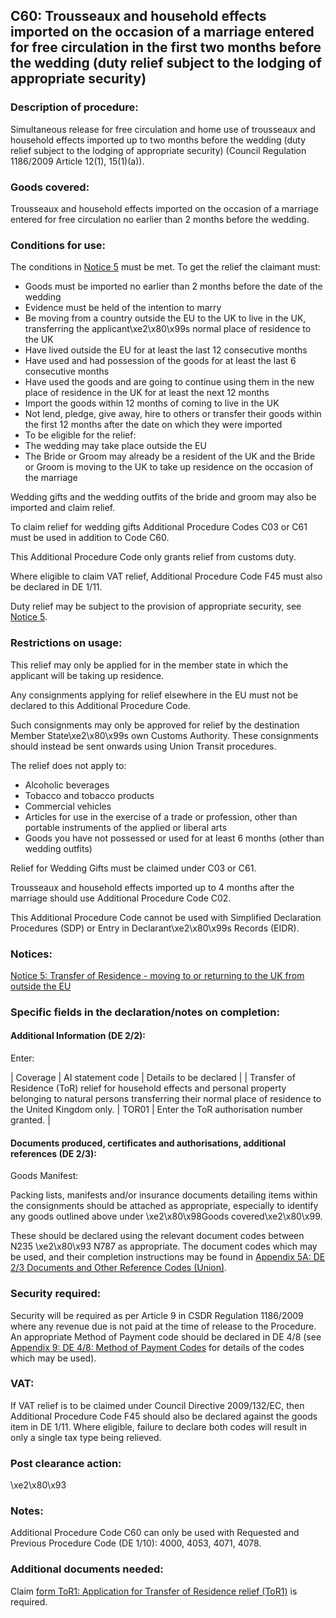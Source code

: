 C60: Trousseaux and household effects imported on the occasion of a marriage entered for free circulation in the first two months before the wedding (duty relief subject to the lodging of appropriate security)
-----------------------------------------------------------------------------------------------------------------------------------------------------------------------------------------------------------------

### Description of procedure:

Simultaneous release for free circulation and home use of trousseaux and household effects imported up to two months before the wedding (duty relief subject to the lodging of appropriate security) (Council Regulation 1186/2009 Article 12(1), 15(1)(a)).

### Goods covered:

Trousseaux and household effects imported on the occasion of a marriage entered for free circulation no earlier than 2 months before the wedding.

### Conditions for use:

The conditions in [Notice 5](https://www.gov.uk/government/publications/notice-5-transfer-of-residence-moving-to-or-returning-to-the-uk-from-outside-the-eu/notice-5-transfer-of-residence-moving-to-or-returning-to-the-uk-from-outside-the-eu) must be met. To get the relief the claimant must:

 * Goods must be imported no earlier than 2 months before the date of the wedding
 * Evidence must be held of the intention to marry
 * Be moving from a country outside the EU to the UK to live in the UK, transferring the applicant\xe2\x80\x99s normal place of residence to the UK
 * Have lived outside the EU for at least the last 12 consecutive months
 * Have used and had possession of the goods for at least the last 6 consecutive months
 * Have used the goods and are going to continue using them in the new place of residence in the UK for at least the next 12 months
 * Import the goods within 12 months of coming to live in the UK
 * Not lend, pledge, give away, hire to others or transfer their goods within the first 12 months after the date on which they were imported
 * To be eligible for the relief:
 * The wedding may take place outside the EU
 * The Bride or Groom may already be a resident of the UK and the Bride or Groom is moving to the UK to take up residence on the occasion of the marriage

Wedding gifts and the wedding outfits of the bride and groom may also be imported and claim relief.

To claim relief for wedding gifts Additional Procedure Codes C03 or C61 must be used in addition to Code C60.

This Additional Procedure Code only grants relief from customs duty.

Where eligible to claim VAT relief, Additional Procedure Code F45 must also be declared in DE 1/11.

Duty relief may be subject to the provision of appropriate security, see [Notice 5](https://www.gov.uk/government/publications/notice-5-transfer-of-residence-moving-to-or-returning-to-the-uk-from-outside-the-eu/notice-5-transfer-of-residence-moving-to-or-returning-to-the-uk-from-outside-the-eu).

### Restrictions on usage:

This relief may only be applied for in the member state in which the applicant will be taking up residence.

Any consignments applying for relief elsewhere in the EU must not be declared to this Additional Procedure Code.

Such consignments may only be approved for relief by the destination Member State\xe2\x80\x99s own Customs Authority. These consignments should instead be sent onwards using Union Transit procedures.

The relief does not apply to:

 * Alcoholic beverages
 * Tobacco and tobacco products
 * Commercial vehicles
 * Articles for use in the exercise of a trade or profession, other than portable instruments of the applied or liberal arts
 * Goods you have not possessed or used for at least 6 months (other than wedding outfits)

Relief for Wedding Gifts must be claimed under C03 or C61.

Trousseaux and household effects imported up to 4 months after the marriage should use Additional Procedure Code C02.

This Additional Procedure Code cannot be used with Simplified Declaration Procedures (SDP) or Entry in Declarant\xe2\x80\x99s Records (EIDR).

### Notices:

[Notice 5: Transfer of Residence - moving to or returning to the UK from outside the EU](https://www.gov.uk/government/publications/notice-5-transfer-of-residence-moving-to-or-returning-to-the-uk-from-outside-the-eu/notice-5-transfer-of-residence-moving-to-or-returning-to-the-uk-from-outside-the-eu)

### Specific fields in the declaration/notes on completion:

#### Additional Information (DE 2/2):

Enter:



  |  Coverage |  AI statement code |  Details to be declared | 
   |  Transfer of Residence (ToR) relief for household effects and personal property belonging to natural persons transferring their normal place of residence to the United Kingdom only. |  TOR01 |  Enter the ToR authorisation number granted. | 
 
#### Documents produced, certificates and authorisations, additional references (DE 2/3):

Goods Manifest:

Packing lists, manifests and/or insurance documents detailing items within the consignments should be attached as appropriate, especially to identify any goods outlined above under \xe2\x80\x98Goods covered\xe2\x80\x99.

These should be declared using the relevant document codes between N235 \xe2\x80\x93 N787 as appropriate. The document codes which may be used, and their completion instructions may be found in [Appendix 5A: DE 2/3 Documents and Other Reference Codes (Union)](https://www.gov.uk/government/publications/data-element-23-documents-and-other-reference-codes-union-of-the-customs-declaration-service-cds).

### Security required:

Security will be required as per Article 9 in CSDR Regulation 1186/2009 where any revenue due is not paid at the time of release to the Procedure. An appropriate Method of Payment code should be declared in DE 4/8 (see [Appendix 9: DE 4/8: Method of Payment Codes](https://www.gov.uk/government/publications/method-of-payment-codes-for-data-element-48-of-the-customs-declaration-service) for details of the codes which may be used).

### VAT:

If VAT relief is to be claimed under Council Directive 2009/132/EC, then Additional Procedure Code F45 should also be declared against the goods item in DE 1/11. Where eligible, failure to declare both codes will result in only a single tax type being relieved.

### Post clearance action:

\xe2\x80\x93

### Notes:

Additional Procedure Code C60 can only be used with Requested and Previous Procedure Code (DE 1/10): 4000, 4053, 4071, 4078.

### Additional documents needed:

Claim [form ToR1: Application for Transfer of Residence relief (ToR1)](https://www.gov.uk/government/publications/application-for-transfer-of-residence-tor-relief-tor01) is required.

